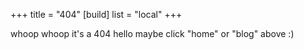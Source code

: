 +++
title = "404"
[build]
   list = "local"
+++

whoop whoop it's a 404 hello maybe click "home" or "blog" above :)
